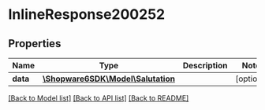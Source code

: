 # InlineResponse200252

## Properties
Name | Type | Description | Notes
------------ | ------------- | ------------- | -------------
**data** | [**\Shopware6SDK\Model\Salutation**](Salutation.md) |  | [optional] 

[[Back to Model list]](../../README.md#documentation-for-models) [[Back to API list]](../../README.md#documentation-for-api-endpoints) [[Back to README]](../../README.md)

